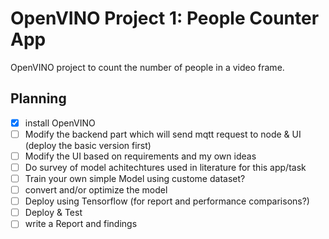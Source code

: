 # OpenVINO Project 1: People Counter App

OpenVINO project to count the number of people in a video frame.


## Planning
- [x] install OpenVINO
- [ ] Modify the backend part which will send mqtt request to node & UI (deploy the basic version first)
- [ ] Modify the UI based on requirements and my own ideas
- [ ] Do survey of model achitechtures used in literature for this app/task
- [ ] Train your own simple Model using custome dataset?
- [ ] convert and/or optimize the model
- [ ] Deploy using Tensorflow (for report and performance comparisons?)
- [ ] Deploy & Test 
- [ ] write a Report and findings